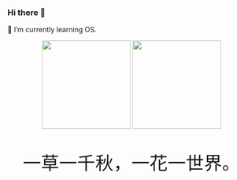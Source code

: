 ### Hi there 👋

<!--
**hszzz/hszzz** is a ✨ _special_ ✨ repository because its `README.md` (this file) appears on your GitHub profile.

Here are some ideas to get you started:

- 🔭 I’m currently working on ...
- 🌱 I’m currently learning ...
- 👯 I’m looking to collaborate on ...
- 🤔 I’m looking for help with ...
- 💬 Ask me about ...
- 📫 How to reach me: ...
- 😄 Pronouns: ...
- ⚡ Fun fact: ...
-->

🌱 I’m currently learning OS.

<p align="center">
  <img height="180em" src="https://github-readme-stats.vercel.app/api?username=hszzz&amp;theme=buefy&amp;show_icons=true">
  <img height="180em" src="https://github-readme-stats.vercel.app/api/top-langs/?username=hszzz&amp;theme=buefy&amp;layout=compact">
</p>

<!--
<div style="position:relative; width:55%; margin-left:auto; margin-right:auto; margin-top:35vh; margin-bottom:35vh;">
  <div style="position:absolute; left:0; top:0; font-size:30px;">『</div>
  <div style="font-size:2.3rem; text-align:center; line-height:50px; word-break:normal; margin:0; padding:15px 50px;">一草一千秋，一花一世界。</div>
  <div style="position:absolute; right:0; bottom:0; font-size:30px;">』</div>
  <div style="float:right; font-size:20px; margin-top:20px;">—— 龙应台「目送」</div>
</div>
-->

<p align="center" style="font-size: 2.3rem">一草一千秋，一花一世界。</p>